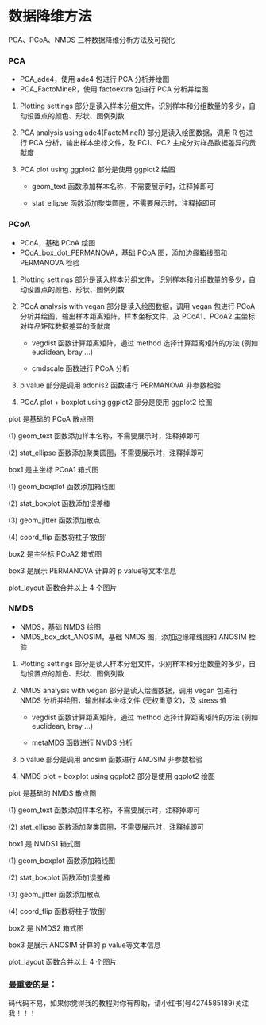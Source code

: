 # 数据降维方法

PCA、PCoA、NMDS 三种数据降维分析方法及可视化

### PCA

- PCA_ade4，使用 ade4 包进行 PCA 分析并绘图
- PCA_FactoMineR，使用 factoextra 包进行 PCA 分析并绘图

1. Plotting settings 部分是读入样本分组文件，识别样本和分组数量的多少，自动设置点的颜色、形状、图例列数

2. PCA analysis using ade4(FactoMineR) 部分是读入绘图数据，调用 R 包进行 PCA 分析，输出样本坐标文件，及 PC1、PC2 主成分对样品数据差异的贡献度

3. PCA plot using ggplot2 部分是使用 ggplot2 绘图

    - geom_text 函数添加样本名称，不需要展示时，注释掉即可

    - stat_ellipse 函数添加聚类圆圈，不需要展示时，注释掉即可

### PCoA

- PCoA，基础 PCoA 绘图
- PCoA_box_dot_PERMANOVA，基础 PCoA 图，添加边缘箱线图和 PERMANOVA 检验

1. Plotting settings 部分是读入样本分组文件，识别样本和分组数量的多少，自动设置点的颜色、形状、图例列数

2. PCoA analysis with vegan 部分是读入绘图数据，调用 vegan 包进行 PCoA 分析并绘图，输出样本距离矩阵，样本坐标文件，及 PCoA1、PCoA2 主坐标对样品矩阵数据差异的贡献度

    - vegdist 函数计算距离矩阵，通过 method 选择计算距离矩阵的方法 (例如 euclidean, bray ...)

    - cmdscale 函数进行 PCoA 分析

3. p value 部分是调用 adonis2 函数进行 PERMANOVA 非参数检验

4. PCoA plot + boxplot using ggplot2 部分是使用 ggplot2 绘图

plot 是基础的 PCoA 散点图

(1) geom_text 函数添加样本名称，不需要展示时，注释掉即可

(2) stat_ellipse 函数添加聚类圆圈，不需要展示时，注释掉即可

box1 是主坐标 PCoA1 箱式图

(1) geom_boxplot 函数添加箱线图

(2) stat_boxplot 函数添加误差棒

(3) geom_jitter 函数添加散点

(4) coord_flip 函数将柱子‘放倒’

box2 是主坐标 PCoA2 箱式图

box3 是展示 PERMANOVA 计算的 p value等文本信息

plot_layout 函数合并以上 4 个图片


### NMDS

- NMDS，基础 NMDS 绘图
- NMDS_box_dot_ANOSIM，基础 NMDS 图，添加边缘箱线图和 ANOSIM 检验

1. Plotting settings 部分是读入样本分组文件，识别样本和分组数量的多少，自动设置点的颜色、形状、图例列数

2. NMDS analysis with vegan 部分是读入绘图数据，调用 vegan 包进行 NMDS 分析并绘图，输出样本坐标文件 (无权重意义)，及 stress 值

    - vegdist 函数计算距离矩阵，通过 method 选择计算距离矩阵的方法 (例如 euclidean, bray ...)

    - metaMDS 函数进行 NMDS 分析

3. p value 部分是调用 anosim 函数进行 ANOSIM  非参数检验

4. NMDS plot + boxplot using ggplot2 部分是使用 ggplot2 绘图

plot 是基础的 NMDS 散点图

(1) geom_text 函数添加样本名称，不需要展示时，注释掉即可

(2) stat_ellipse 函数添加聚类圆圈，不需要展示时，注释掉即可

box1 是 NMDS1 箱式图

(1) geom_boxplot 函数添加箱线图

(2) stat_boxplot 函数添加误差棒

(3) geom_jitter 函数添加散点

(4) coord_flip 函数将柱子‘放倒’

box2 是 NMDS2 箱式图

box3 是展示 ANOSIM 计算的 p value等文本信息

plot_layout 函数合并以上 4 个图片


### 最重要的是：

码代码不易，如果你觉得我的教程对你有帮助，请小红书(号4274585189)关注我！！！

